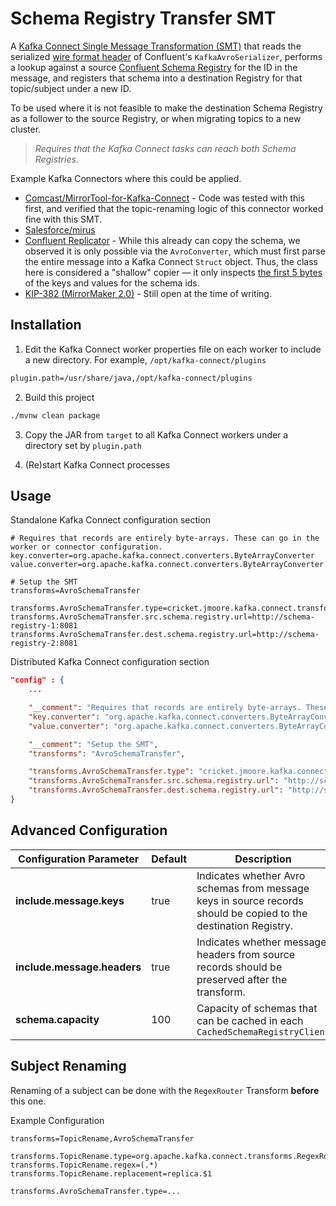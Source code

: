 Schema Registry Transfer SMT
============================

A [Kafka Connect Single Message Transformation (SMT)][smt] that reads the serialized [wire format header][wire-format] of Confluent's `KafkaAvroSerializer`, performs a lookup against a source [Confluent Schema Registry][schema-registry] for the ID in the message, and registers that schema into a destination Registry for that topic/subject under a new ID.

To be used where it is not feasible to make the destination Schema Registry as a follower to the source Registry, or when migrating topics to a new cluster.

> _Requires that the Kafka Connect tasks can reach both Schema Registries._

Example Kafka Connectors where this could be applied.

- [Comcast/MirrorTool-for-Kafka-Connect](https://github.com/Comcast/MirrorTool-for-Kafka-Connect) - Code was tested with this first, and verified that the topic-renaming logic of this connector worked fine with this SMT.
- [Salesforce/mirus](https://github.com/salesforce/mirus)
- [Confluent Replicator](https://docs.confluent.io/current/connect/kafka-connect-replicator/index.html) - While this already can copy the schema, we observed it is only possible via the `AvroConverter`, which must first parse the entire message into a Kafka Connect `Struct` object. Thus, the class here is considered a "shallow" copier — it only inspects [the first 5 bytes][wire-format] of the keys and values for the schema ids.
- [KIP-382 (MirrorMaker 2.0)](https://cwiki.apache.org/confluence/display/KAFKA/KIP-382%3A+MirrorMaker+2.0) - Still open at the time of writing.


## Installation

1. Edit the Kafka Connect worker properties file on each worker to include a new directory. For example, `/opt/kafka-connect/plugins`

```sh
plugin.path=/usr/share/java,/opt/kafka-connect/plugins
```

2. Build this project

```sh
./mvnw clean package
```

3. Copy the JAR from `target` to all Kafka Connect workers under a directory set by `plugin.path`

4. (Re)start Kafka Connect processes

## Usage

Standalone Kafka Connect configuration section

```properties
# Requires that records are entirely byte-arrays. These can go in the worker or connector configuration.
key.converter=org.apache.kafka.connect.converters.ByteArrayConverter
value.converter=org.apache.kafka.connect.converters.ByteArrayConverter

# Setup the SMT
transforms=AvroSchemaTransfer

transforms.AvroSchemaTransfer.type=cricket.jmoore.kafka.connect.transforms.SchemaRegistryTransfer
transforms.AvroSchemaTransfer.src.schema.registry.url=http://schema-registry-1:8081
transforms.AvroSchemaTransfer.dest.schema.registry.url=http://schema-registry-2:8081
```

Distributed Kafka Connect configuration section

```json
"config" : {
    ...

    "__comment": "Requires that records are entirely byte-arrays. These can go in the worker or connector configuration.",
    "key.converter": "org.apache.kafka.connect.converters.ByteArrayConverter",
    "value.converter": "org.apache.kafka.connect.converters.ByteArrayConverter",

    "__comment": "Setup the SMT",
    "transforms": "AvroSchemaTransfer",

    "transforms.AvroSchemaTransfer.type": "cricket.jmoore.kafka.connect.transforms.SchemaRegistryTransfer",
    "transforms.AvroSchemaTransfer.src.schema.registry.url": "http://schema-registry-1:8081",
    "transforms.AvroSchemaTransfer.dest.schema.registry.url": "http://schema-registry-2:8081"
}
```

## Advanced Configuration

Configuration Parameter | Default | Description
----------------------- | ------- | -----------
**include.message.keys** | true | Indicates whether Avro schemas from message keys in source records should be copied to the destination Registry.
**include.message.headers** | true | Indicates whether message headers from source records should be preserved after the transform.
**schema.capacity** | 100 | Capacity of schemas that can be cached in each `CachedSchemaRegistryClient`


## Subject Renaming

Renaming of a subject can be done with the `RegexRouter` Transform **before** this one.

Example Configuration

```properties
transforms=TopicRename,AvroSchemaTransfer

transforms.TopicRename.type=org.apache.kafka.connect.transforms.RegexRouter
transforms.TopicRename.regex=(.*)
transforms.TopicRename.replacement=replica.$1

transforms.AvroSchemaTransfer.type=...
```

<!-- Links -->
  [smt]: https://docs.confluent.io/current/connect/concepts.html#connect-transforms
  [schema-registry]: https://docs.confluent.io/current/schema-registry/docs/index.html
  [wire-format]: https://docs.confluent.io/current/schema-registry/docs/serializer-formatter.html#wire-format
